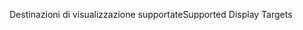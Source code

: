 <span data-ttu-id="b0907-101">Destinazioni di visualizzazione supportate</span><span class="sxs-lookup"><span data-stu-id="b0907-101">Supported Display Targets</span></span>
